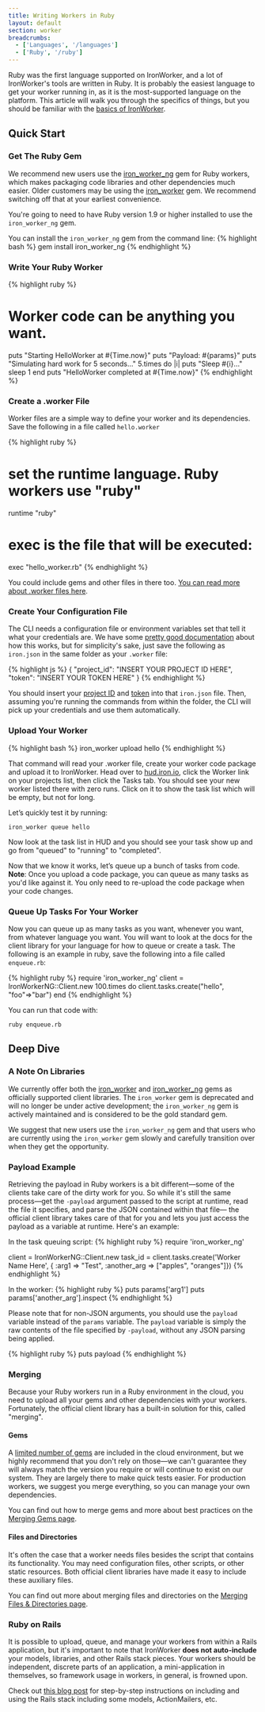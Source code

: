 ```yaml
---
title: Writing Workers in Ruby
layout: default
section: worker
breadcrumbs:
  - ['Languages', '/languages']
  - ['Ruby', '/ruby']
---
```


Ruby was the first language supported on IronWorker, and a lot of IronWorker's tools are written in Ruby. It is probably the easiest language to get your worker running in, as it is the most-supported language on the platform. This article will walk you through the specifics of things, but you should be familiar with the [basics of IronWorker](/worker).

## Quick Start

### Get The Ruby Gem

We recommend new users use the [iron_worker_ng](https://github.com/iron-io/iron_worker_ruby_ng) 
gem for Ruby workers, which makes packaging code libraries and other dependencies much easier. Older customers may be using the [iron_worker](https://github.com/iron-io/iron_worker_ruby) 
gem. We recommend switching off that at your earliest convenience.

You're going to need to have Ruby version 1.9 or higher installed to use the `iron_worker_ng` gem.

You can install the `iron_worker_ng` gem from the command line:
{% highlight bash %}
gem install iron_worker_ng
{% endhighlight %}

### Write Your Ruby Worker

{% highlight ruby %}
# Worker code can be anything you want.
puts "Starting HelloWorker at #{Time.now}"
puts "Payload: #{params}"
puts "Simulating hard work for 5 seconds..."
5.times do |i|
  puts "Sleep #{i}..."
  sleep 1
end
puts "HelloWorker completed at #{Time.now}"
{% endhighlight %}

### Create a .worker File

Worker files are a simple way to define your worker and its dependencies. Save the
following in a file called `hello.worker`

{% highlight ruby %}
# set the runtime language. Ruby workers use "ruby"
runtime "ruby"
# exec is the file that will be executed:
exec "hello_worker.rb"
{% endhighlight %}

You could include gems and other files in there too. [You can read more about .worker files here](/worker/reference/dotworker/).

### Create Your Configuration File

The CLI needs a configuration file or environment variables set that tell it what your credentials are. We have some [pretty good documentation](/worker/reference/configuration) about how this works, but for simplicity's sake, just save the following as `iron.json` in the same folder as your `.worker` file:

{% highlight js %}
{
  "project_id": "INSERT YOUR PROJECT ID HERE",
  "token": "INSERT YOUR TOKEN HERE"
}
{% endhighlight %}

You should insert your [project ID](https://hud.iron.io) and [token](https://hud.iron.io/tokens) into that `iron.json` file. Then, assuming you're running the commands from within the folder, the CLI will pick up your credentials and use them automatically.

### Upload Your Worker

{% highlight bash %}
iron_worker upload hello
{% endhighlight %}

That command will read your .worker file, create your worker code package and upload it to IronWorker.  Head over to [hud.iron.io](https://hud.iron.io), click the Worker link on your projects list, then click the Tasks tab. You should see your new worker listed there with zero runs. Click on it to show the task list which will be empty, but not for long.

Let’s quickly test it by running:

    iron_worker queue hello

Now look at the task list in HUD and you should see your task show up and go from "queued" to "running" to "completed".

Now that we know it works, let’s queue up a bunch of tasks from code. **Note**: Once you upload a code package, you can queue as many tasks as you'd like against it. You only need to re-upload the code package when your code changes.

### Queue Up Tasks For Your Worker

Now you can queue up as many tasks as you want, whenever you want, from whatever language you want. You will want to look at the docs for the client library for your language for how to queue or create a task. The following is an example in ruby, save the following into a file called `enqueue.rb`:

{% highlight ruby %}
require 'iron_worker_ng'
client = IronWorkerNG::Client.new
100.times do
   client.tasks.create("hello", "foo"=>"bar")
end
{% endhighlight %}

You can run that code with:

    ruby enqueue.rb

## Deep Dive

### A Note On Libraries

We currently offer both the [iron_worker](https://github.com/iron-io/iron_worker_ruby) 
and [iron_worker_ng](https://github.com/iron-io/iron_worker_ruby_ng) gems as 
officially supported client libraries. The `iron_worker` gem is deprecated and will no longer be under active
development; the `iron_worker_ng` gem is actively maintained and is considered to be the gold standard gem.

We suggest that new users use the `iron_worker_ng` gem and that users who are 
currently using the `iron_worker` gem slowly and carefully transition over when 
they get the opportunity.

### Payload Example

Retrieving the payload in Ruby workers is a bit different&mdash;some of the 
clients take care of the dirty work for you. So while it's still the same 
process&mdash;get the `-payload` argument passed to the script at runtime, 
read the file it specifies, and parse the JSON contained within that file&mdash;
the official client library takes care of that for you and lets you just access
the payload as a variable at runtime. Here's an example:

In the task queuing script:
{% highlight ruby %}
require 'iron_worker_ng'

client = IronWorkerNG::Client.new
task_id = client.tasks.create('Worker Name Here', { :arg1 => "Test", :another_arg => ["apples", "oranges"]})
{% endhighlight %}

In the worker:
{% highlight ruby %}
puts params['arg1']
puts params['another_arg'].inspect
{% endhighlight %}

Please note that for non-JSON arguments, you should use the `payload` variable instead of the `params` variable. The `payload` variable is simply the raw contents of the file specified by `-payload`, without any JSON parsing being applied.

{% highlight ruby %}
puts payload
{% endhighlight %}

### Merging

Because your Ruby workers run in a Ruby environment in the cloud, you need to 
upload all your gems and other dependencies with your workers. Fortunately, the 
official client library has a built-in solution for this, called "merging".

#### Gems

A [limited number of gems](#environment) are included in the cloud environment, 
but we highly recommend that you don't rely on those&mdash;we can't guarantee 
they will always match the version you require or will continue to exist on our 
system. They are largely there to make quick tests easier. For production workers, 
we suggest you merge everything, so you can manage your own dependencies.

You can find out how to merge gems and more about best practices on the 
[Merging Gems page](/worker/languages/ruby/merging-gems).

#### Files and Directories

It's often the case that a worker needs files besides the script that contains 
its functionality. You may need configuration files, other scripts, or other 
static resources. Both official client libraries have made it easy to include 
these auxiliary files.

You can find out more about merging files and directories on the 
[Merging Files & Directories page](/worker/languages/ruby/merging-files-and-dirs).

### Ruby on Rails

It is possible to upload, queue, and manage your workers from
within a Rails application, but it's important to note that IronWorker
**does not auto-include** your models, libraries, and other Rails stack pieces.
Your workers should be independent, discrete parts of an application, a mini-application in themselves, so
framework usage in workers, in general, is frowned upon.


Check out [this blog post](http://blog.iron.io/2012/06/powerful-email-infrastructure-with.html) for step-by-step instructions on including and using
the Rails stack including some models, ActionMailers, etc.
